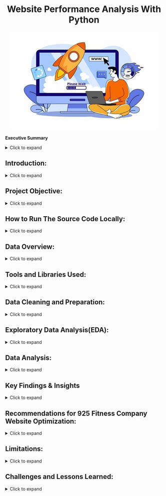 <h1 style="text-align: center;">Website Performance Analysis With Python</h1>

<div align="center">
  <img src="OIP.jpeg"="Web Performance Image" width="autp" height="auto">
</div>

**Executive Summary**
<details>
  <summary>Click to expand</summary>
  <br>

This project undertook a comprehensive analysis of the 925 Fitness Company website's performance, aiming to provide actionable insights for optimization and growth. The analysis spanned multiple facets of website activity, including traffic sources, user demographics, temporal patterns, engagement metrics, and future traffic forecasting, leveraging data visualization and statistical techniques.

**Key Analytical Processes and Findings:**

* **Traffic Source Analysis:**
    * Revealed social media as the dominant traffic driver, highlighting its effectiveness in attracting users.
    * Identified disparities between traffic volume and engagement rates across channels, indicating a need for refined content strategies.
    * Identified a large drop in traffic from April to May, requiring further investigation.
    * Identified uncatagorized traffic requiring further investigation.
* **Demographic Analysis:**
    * Provided a clear profile of the target audience, dominated by young adults (20s-30s), enabling tailored marketing efforts.
    * Identified key geographic markets for localized campaigns.
    * Showed a need for a multi device website.
* **Temporal Pattern Analysis:**
    * Pinpointed peak traffic times and days, offering strategic opportunities for content scheduling and promotions.
    * Showed the large drop in traffic from April to May.
* **User Engagement Analysis:**
    * Underscored the importance of "Engaged Sessions Per User" in driving overall engagement rates, emphasizing the need for interactive and valuable sessions.
    * Showed that organic video and referral traffic had much higher engagement than social media traffic.
* **Website Traffic Forecasting:**
    * Leveraged the SARIMA model to provide a 24-hour traffic forecast, enabling proactive resource planning and operational optimization.
* **Correlation Analysis:**
    * Showed a very strong positive correlation between "Engaged Sessions Per User" and "Engagement Rate".
    * Showed various weak correlations that required further investigation.

**Key Insights and Implications:**

* The analysis revealed a need to refine social media strategies to enhance engagement beyond mere traffic generation.
* Understanding user demographics is crucial for creating targeted and effective content and marketing campaigns.
* Aligning content and promotions with peak traffic times can maximize reach and impact.
* Improving the quality and interactivity of user sessions is essential for boosting overall engagement rates.
* The sudden traffic drop from April to May necessitates immediate investigation and corrective measures.
* The SARIMA model provides a valuable tool for proactive traffic forecasting and resource planning.
* The large engagement gap between different traffic channels requires the implementation of the high engagement channel strategies into the low engagement channels.
* The even distribution of device usage means that the website must be optimized for all device types.

**Recommendations:**

* The project culminated in a set of detailed recommendations aimed at optimizing website performance, enhancing user engagement, and driving business growth.
* These recommendations encompassed strategies for social media optimization, content tailoring, SEO enhancement, referral traffic generation, and technical improvements.
* The recommendations also included strategies to investigate and correct the large traffic drop, and the uncatagorized traffic.

**Limitations and Considerations:**

* The analysis acknowledged limitations related to data accuracy, forecasting uncertainties, external factors, and the correlation-causation divide.
* These limitations highlight the need for ongoing monitoring, data validation, and adaptation to market dynamics.
* The data was cleaned using Microsoft Excel, and that process may contain human error.
* The analysis was limited by the data that was provided.
* The sudden extreme drop in traffic from April to May makes further analysis difficult.

**Overall Conclusion:**

This project provided a comprehensive, data-driven assessment of the 925 Fitness Company website's performance. The insights and recommendations derived from the analysis offer a valuable roadmap for optimizing the website and enhancing its effectiveness. By implementing these strategies and continuously monitoring performance, the company can strengthen its online presence, improve user engagement, and achieve its business objectives.
</details>

## Introduction: 
<details>
  <summary>Click to expand</summary>
  <br>
In today's fast-paced digital world, a website's performance is more than important. Users expect instant access to information and seamless experiences, and any delay can lead to frustration and lost engagement. This is especially important for businesses like 929 Fitness, where online presence is essential for connecting with clients and sharing valuable health and wellness content.

Imagine a potential client trying to access 929 Fitness's workout routines or nutrition advice, only to be met with slow loading times. They might quickly lose interest and seek information elsewhere. This not only impacts user experience but also hinders 929 Fitness's ability to inspire and motivate its audience.

That's why understanding and optimizing website performance is crucial. Web Performance Analysis allows us to measure, diagnose, and improve the speed, efficiency, and reliability of 929 Fitness's online platform. By analyzing key metrics, we can ensure that users have a smooth and engaging experience, fostering a stronger connection with the brand.

929 Fitness is dedicated to providing a holistic approach to fitness and well-being, blending exercise, nutrition, mental health, and lifestyle. Their website serves as a central hub for this information, offering workout routines, expert advice, and community-driven content.

This project leverages the power of Python to delve into 929 Fitness's website performance. We'll analyze critical metrics to identify bottlenecks, suggest data-driven improvements, and even predict web traffic patterns. By automating this analysis, we can provide 929 Fitness with actionable insights, ensuring their website remains a powerful tool for promoting health and wellness in the digital age. We will be using this data to ensure that the site is running at its best, especially during peak times, as we know that we have peak traffic at 11am and 9pm.

</details>

## Project Objective:
<details>
  <summary>Click to expand</summary>
 <br>
The goal of this project is to analyze, diagnose, and optimize 925 Fitness Company website performance using Python. By collecting and evaluating key performance metrics, the project aims to answer critical questions, including:

1. Where do visitors come from, and who are they? (Traffic Sources and Demographics)
2. How long do people stay on the site, and when is it busiest? (Session Analysis)
3. What do users do on the site, and do they find it engaging? (User Engagement and Behavior)
4. Which strategies are most effective in driving traffic to the site? (Channel Performance)
5. How many visitors can we expect in the next day? (Website Traffic Forecasting)

Using Python and data-driven techniques, this project will provide insights to optimize website speed, enhance user experience, and improve traffic acquisition strategies.
</details>

## How to Run The Source Code Locally:
<details>
  <summary>Click to expand</summary>

### First, check out the code and its output here: [925 Website Performance Analysis.ipynb](https://colab.research.google.com/drive/1qg95To4QTQlNtKyN9Jb9Mns9slKGOuOD?usp=sharing)
  
## Here are the Setup and Execution instructions:
### Prerequisites

Before you can run this code, you'll need to have the following installed:

* **Python:** You can download the latest version from [python.org](https://www.python.org/downloads/).
  
* **Jupyter Notebook:** Install it using pip:
    ```bash
    pip install notebook
    ```
* **Git (Optional but Recommended):** To clone the repository, download from [git-scm.com](https://git-scm.com/downloads).
  
* **Required Python Libraries:** Install Pandas, Matplotlib, Plotly, NumPy, statsmodels, and specifically, the plot_acf and plot_pacf functions from the statsmodels.graphics.tsaplots module, as well as the SARIMAX module:
    ### OR
  ```bash
    pip install pandas matplotlib plotly numpy statsmodels  # Use VS Code terminal or Google Colab
    ```
### Cloning the Repository (Use VS Code Terminal or Windows Command Prompt):

1.  Clone the repository to your local machine:
    ```bash
    git clone [https://github.com/DataWithMowa/Website_Performance_Python_Analysis.git]
    ```
2.  Navigate to the project directory:
    ```bash
    cd [https://github.com/DataWithMowa/Website_Performance_Python_Analysis.git]
    ```
### Setting Up a Virtual Environment (Recommended)

1.  Create a virtual environment:
    ```bash
    python3 -m venv venv
    ```
2.  Activate the virtual environment:
    * On Windows:
        ```bash
        venv\Scripts\activate
        ```
    * On macOS/Linux:
        ```bash
        source venv/bin/activate
        ```
### Installing Dependencies

1.  Install the required Python libraries:
    ```bash
    pip install pandas matplotlib plotly numpy statsmodels
    ```
### Running the Jupyter Notebook

1.  Start Jupyter Notebook from the project directory:
    ```bash
    jupyter notebook
    ```
2.  Your web browser will open, displaying the Jupyter Notebook interface.
3.  Navigate to and open the `925 Website Performance Analysis.ipynb` file.
4.  Run the cells in the notebook sequentially by clicking "Cell" > "Run All" or by pressing Shift + Enter in each cell.

### Data and Configuration

* Find and download the dataset used in this analysis in the `Dataset/` directory.
  
### Jupyter Notebook

 * Here is the Jupyter source file for this project: [925 Website Performance Analysis.ipynb](https://colab.research.google.com/drive/1qg95To4QTQlNtKyN9Jb9Mns9slKGOuOD?usp=sharing)
</details>

## Data Overview:
<details>
  <summary>Click to expand</summary>
 <br>This dataset is a big collection of information about how people are using a website. It’s like a logbook that tracks who’s visiting, when, how they got there, and what they’re doing. It covers stuff like marketing channels, dates, user counts, session details, engagement stats, and info about the visitors themselves (like age, gender, location, and device). 
 
### What’s in the Dataset:
<details>
  <summary>Click to expand</summary>
 <br> 
Here’s a rundown of each column and what it tells us:

1. **Marketing Channels**  
   - This shows how people found the website. Examples are “Direct Website” (they typed the URL or used a bookmark), “From Social Media” (came from platforms like Twitter or Facebook), “Organic Search” (found it via Google), “Organic Video” (maybe from YouTube), and “Uncategorized” (not sure how they got there).

2. **Date + Hour (YYYY-MM-DD-HR)**  
   - The exact date and hour when the data was recorded, like “2024-04-16 23:00:00” (April 16, 2024, at 11 PM). It helps track when people visit.

3. **No. Of Users**  
   - How many unique people visited during that hour. Ranges from 0 to hundreds (e.g., 237 users at one point).

4. **No. Of Session of Users**  
   - Total visits (sessions) by those users in that hour. A user might visit more than once, so this can be higher than the number of users (e.g., 300 sessions for 237 users).

5. **Engaged Sessions**  
   - Sessions where people actually did something—like clicked around or stayed a while—instead of just bouncing off. For example, 144 engaged sessions out of 300 total sessions.

6. **Average Engagement Time Per Session in Seconds**  
   - How long people stuck around per session, in seconds. Varies a lot, from 0 (they left right away) to over 4,000 seconds (over an hour!).

7. **Engaged Sessions Per User**  
   - Average number of engaged sessions per person. If it’s 0.6, that means each user had 0.6 engaged sessions on average (some had none, some had more).

8. **Events Per Session**  
   - How many actions (like clicks or page views) happened per session. Higher numbers mean people were more active (e.g., 4.67 events per session).

9. **Engagement Rate**  
   - The percentage of sessions that were engaged (engaged sessions divided by total sessions). A rate of 0.48 means 48% of sessions had some activity.

10. **Event Count**  
    - Total number of actions across all sessions in that hour. For example, 1,402 events means lots of clicking or scrolling happened.

11. **Age**  
    - The average (or maybe typical) age of users in that hour, ranging from 18 to 60.

12. **Age Groups**  
    - Groups users into “Young Adults” (roughly 18-34), “Adults” (35-49), or “Old People” (50+). Matches the age column.

13. **Gender**  
    - Whether the users were mostly “Male” or “Female” during that hour.

14. **Location**  
    - Where users were from, like “UK,” “Nigeria,” “United States,” “Australia,” etc. Shows the website’s global reach.

15. **Device Type**  
    - What device they used: “Mobile,” “Tablet,” or “Desktop.” Tells you if it’s phone users, tablet fans, or computer folks.

</details>
</details>

## Tools and Libraries Used:

<details>
  <summary>Click to expand</summary>
  <br>
  For this analysis, I utilized the following tools and libraries:

  * **Jupyter Notebook:** This interactive environment was used for writing, executing, and documenting the Python code, allowing for a clear and reproducible workflow.
  * **Pandas Python Library:** Pandas was employed for data manipulation, cleaning, and analysis. It facilitated tasks such as data loading, merging, filtering, and aggregation.
  * **Matplotlib Python Library:** Matplotlib was used for creating static, interactive, and animated visualizations in Python. It provides a wide range of plotting options for data exploration and presentation.
  * **Plotly Python Library (plotly.py):** Plotly was used for creating interactive and informative data visualizations, enabling effective exploration and communication of insights.
  * **NumPy Python Library:** NumPy was utilized for numerical computations, providing support for large, multi-dimensional arrays and matrices, along with a collection of mathematical functions to operate on these arrays.
  * **statsmodels Python Library:** statsmodels was employed for statistical modeling, including time series analysis. It provided tools for estimating statistical models, performing statistical tests, and exploring data.
  * **plot\_acf and plot\_pacf (from statsmodels.graphics.tsaplots):** These functions were used specifically for time series analysis to generate Autocorrelation Function (ACF) and Partial Autocorrelation Function (PACF) plots, which are essential for identifying the parameters of ARIMA and SARIMA models.
  * **SARIMAX (from statsmodels.tsa.statespace.sarimax):** SARIMAX, or Seasonal AutoRegressive Integrated Moving Average with eXogenous regressors, was used for time series forecasting. It allows for the modeling of seasonal patterns and the inclusion of external factors to improve prediction accuracy.
</details>

## Data Cleaning and Preparation:

<details>
  <summary>Click to expand</summary>
  <br>

Before analysis, the raw dataset underwent a thorough cleaning and preparation phase using Microsoft Excel to ensure data clarity and consistency. The following transformations were applied:

* **Column Header Renaming:**
    * "Session primary channel group" was renamed to "Marketing Channels" for improved clarity.
    * "Date + hour (YYYYMMDDHH)" was renamed to "Date + Hour (YYYY-MM-DD-HH)" to adhere to a more standard date format.
    * "Users" was renamed to "No. Of Users".
    * "Session" was renamed to "No. Of Sessions of Users".
    * "Average engagement time per session" was renamed to "Average Engagement Time Per Session in Seconds" for increased specificity.
    * "Engaged sessions per user" was renamed to "Engaged Sessions Per User".
    * "Engagement rate" was renamed to "Engagement Rate".
    * "Events per session" was renamed to "Events Per Session".

* **Column Value Renaming:**
    * "Direct" (within the "Marketing Channels" column) was renamed to "Direct Website" for better context.
    * "Organic Social" was renamed to "From Social Media".
    * "Email" was renamed to "Email Marketing".
    * "Referral" was renamed to "From Another Website".

* **Date and Time Formatting:**
    * The "Date + Hour (YYYY-MM-DD-HH)" column values were converted to a date and time format.
    * Custom formatting was applied to display the date and hour as YYYY-MM-DD-HH.

* **Data Alignment and Formatting:**
    * The alignment for the columns "Average Engagement Time Per Session in Seconds", "Engaged Sessions Per User", "Events Per Session", and "Engagement Rate" was corrected for visual consistency.

These steps were crucial for ensuring the dataset was accurate, well-structured, and ready for subsequent analysis.
</details>

## Exploratory Data Analysis(EDA):
<details>
  <summary>Click to expand</summary>
 <br>

**Objective:**
The primary objective of this EDA was to understand the 925 Fitness Company website's traffic patterns, user demographics, and engagement metrics to identify optimization opportunities.

**Methodology:**
The EDA involved analyzing website traffic data, including traffic sources, user demographics (age, gender, location, device type), temporal patterns (time of day, day of week, month), user engagement metrics (average engagement time, engaged sessions, events per session, engagement rate), and channel performance. Correlation analysis was also performed to understand the relationships between engagement metrics.

**Key Findings:**

* **Traffic Sources:** Social media is the dominant traffic source, followed by direct website visits and organic search.
  <img src="Charts Created/Marketing Channels Chart.png" alt="Marketing Channel Chart" width="auto">
  
* **Demographics:**
    * Young adults (20s-30s) are the largest user group.
      <img src="Charts Created/Users By Age Group.png" alt="User By Age Group Chart" width="auto">
      
    * A near-equal distribution of male and female users.
      <img src="Charts Created/Users By Gender.png" alt="User By Gender Chart" width="auto">
      
    * Australia, the U.S., Nigeria, and South Africa are the top geographic locations.
      <img src="Charts Created/Users By Location.png" alt="User By Location Chart" width="auto">
      
    * Traffic is evenly distributed across mobile, desktop, and tablet devices.
      <img src="Charts Created/Users By Device Type.png" alt="User By Device Type Chart" width="auto">
      
* **Temporal Patterns:**
    * Peak traffic occurs at 11 AM and 9 PM.
      <img src="Charts Created/Traffic by Time Of Day.png" alt="Traffic By Time of Day Chart" width="auto">
      
    * Weekday traffic is significantly higher than weekend traffic, with Wednesday being the peak day.
      <img src="Charts Created/Traffic By Day of Week.png" alt="Traffic By Day Of Week Chart" width="auto">
      
    * April had a significantly higher amount of traffic than May.
      <img src="Charts Created/Traffic By April & May.png" alt="Traffic By April & May Chart" width="auto">
      
* **User Engagement:**
    * April 17, 2024, at 18:00 had the highest number of user sessions.
      <img src="Charts Created/engagement_metrics_matplotlib.png" alt="Engagement Metrics Chart" width="auto">
      
    * "Organic Video" and "From Another Website" have higher engagement rates and events per session compared to social media.
      <img src="Charts Created/Channel_performance_Metrics.png" alt="Channel Perfromance Metrics Chart" width="auto">
      
* **Correlation Analysis:**
    * A strong positive correlation exists between "Engaged Sessions Per User" and "Engagement Rate."
      <img src="Charts Created/engagement_metrics_correlation_heatmap.png" alt="Correlation Chart" width="auto">
</details>

## Data Analysis:
<details>
  <summary>Click to expand</summary>
 <br>

This section details the analytical processes undertaken to derive insights from the 925 Fitness Company website data. The analysis spanned multiple dimensions, including traffic sources, user demographics, temporal patterns, engagement metrics, and channel performance, culminating in website traffic forecasting.

**1. Traffic Source Analysis:**

* **Process:**
    * The analysis began with a quantitative assessment of traffic sources, categorizing sessions and users by origin (social media, direct, organic search, referral, uncategorized).
    * Visualizations, specifically bar charts, were used to represent the distribution of traffic across these channels.
    * Comparative analysis was performed to identify dominant sources and those with lower contributions.
* **Findings & Implications:**
    * Social media emerged as the primary traffic driver, indicating its effectiveness in attracting users.
    * However, the disparity between traffic volume and engagement rates across channels highlighted the need for deeper analysis of content effectiveness and user experience.
    * The large drop in traffic between April and May required further investigation.
    * Uncatagorized traffic required further investigation.
* **Actionable Insights:**
    * Strategies were formulated to leverage social media for both traffic generation and engagement enhancement.
    * Recommendations were made to optimize content and SEO for organic search.
    * Recommendations were made to increase traffic from other websites.
    * Recommendations were made to identify and improve the uncatagorized traffic.

**2. Demographic Analysis:**

* **Process:**
    * User demographics were analyzed by age group, gender, and geographic location.
    * Data was visualized using charts to illustrate the distribution of users across these categories.
    * Device usage was also analysed.
* **Findings & Implications:**
    * The dominance of young adults (20s-30s) provided a clear profile of the target audience, enabling targeted marketing efforts.
    * The geographic distribution identified key markets for localized campaigns.
    * The even distribution of device usage showed the need for a multi device experience.
* **Actionable Insights:**
    * Content and marketing strategies were tailored to resonate with specific demographic segments.
    * Localized campaigns were recommended for key geographic regions.
    * The website was to be optimized for all device types.

**3. Temporal Pattern Analysis:**

* **Process:**
    * Website traffic was analyzed over time, examining patterns by time of day, day of week, and month.
    * Line graphs and heatmaps were used to visualize these patterns.
* **Findings & Implications:**
    * Peak traffic times and days were identified, providing insights into optimal content scheduling.
    * The large drop in traffic from April to May was identified.
* **Actionable Insights:**
    * Content and promotional activities were aligned with peak traffic times to maximize reach.
    * The large drop in traffic from April to May was to be investigated.

**4. User Engagement Analysis:**

* **Process:**
    * Engagement metrics (average engagement time, engaged sessions, events per session, engagement rate) were analyzed to assess user interaction.
    * Correlation analysis was performed to identify relationships between engagement metrics.
    * Channel performance was also analysed.
* **Findings & Implications:**
    * The strong positive correlation between "Engaged Sessions Per User" and "Engagement Rate" highlighted the importance of session quality.
    * Organic video, and referral traffic had much higher engagement than social media traffic.
* **Actionable Insights:**
    * Strategies were developed to enhance session interactivity and value.
    * The strategies from the high engagement channels were to be implemented into lower engagement channels.

**5. Website Traffic Forecasting:**

* **Process:**
    * A time series analysis was conducted using the SARIMA model to forecast website traffic for the next 24 hours.
    * Autocorrelation (ACF) and partial autocorrelation (PACF) charts were used to determine model parameters.
* **Findings & Implications:**
    * The SARIMA model provided a predictive tool for resource planning and operational optimization.
* **Actionable Insights:**
    * Forecasts were used to inform decisions about content scheduling, customer support, and server capacity.

**6. Correlation Analysis:**

* **Process:**
    * A correlation matrix heatmap was generated to visualize the relationships between various engagement metrics.
    * The heatmap was used to identify strong positive and weak correlations.
* **Findings & Implications:**
    * A very strong positive correlation was found between "Engaged Sessions Per User" and "Engagement Rate".
    * Various weak correlations were also found.
* **Actionable Insights:**
    * The company was to focus on increasing "Engaged Sessions Per User" to increase "Engagement Rate".
    * The company was to try and find outside factors that were influencing the weakly correlated metrics.

**Overall Analytical Approach:**

* The analysis employed a combination of quantitative and qualitative methods, leveraging data visualization and statistical techniques to derive meaningful insights.
* A data-driven approach was used to formulate actionable recommendations for website optimization and marketing strategy.
* The data was cleaned using Microsoft Excel.

</details>

## Key Findings & Insights
<details>
  <summary>Click to expand</summary>
 <br>

 ### Summarized Key Findings & Insights
 <details>
  <summary>Click to expand</summary>
 <br>

* Social media is a powerful traffic driver, but engagement varies across channels.
* Understanding user demographics is crucial for targeted marketing and content creation.
* Temporal traffic patterns offer opportunities for strategic content scheduling.
* Improving engaged sessions is key to boosting overall engagement rates.
* A large and sudden drop in traffic requires urgent investigation.
* The SARIMA model can provide valuable traffic forecasts.
</details>

### Detailed Key Findings & Insights
<details>
  <summary>Click to expand</summary>
 <br>

**1. Social Media Dominance with Engagement Variations:**

    * Social media platforms are the primary drivers of website traffic, indicating a strong existing presence and audience reach.
    * However, the analysis reveals that while social media excels at generating traffic volume, it doesn't always translate to high engagement rates.
    * This suggests a potential disconnect between the type of content attracting users from social media and the content that keeps them engaged once they arrive on the website.
    * **Implication:** There's a need to refine social media content strategies to not only attract visitors but also encourage deeper interaction and exploration of the website. This might involve more interactive content, targeted campaigns, and stronger calls to action that lead to meaningful engagement on the site.

**2. Importance of Understanding User Demographics:**

    * The analysis of user demographics (age, gender, location) provides valuable insights into the target audience.
    * Knowing that young adults (20s-30s) are the largest user group allows for tailored content and marketing strategies.
    * The near-equal distribution of male and female users emphasizes the need for inclusive and diverse content.
    * The geographic distribution highlights key markets and the need for localized content and marketing efforts.
    * **Implication:** By deeply understanding these demographics, the company can create content and campaigns that resonate more effectively with its target audience, leading to increased engagement and conversions.

**3. Temporal Traffic Patterns as Strategic Opportunities:**

    * The identification of peak traffic times (11 AM and 9 PM) and peak days (Wednesdays) reveals valuable opportunities for strategic content scheduling and promotional activities.
    * Understanding these patterns allows for the optimization of content delivery, advertising campaigns, and customer support availability.
    * **Implication:** By aligning content and marketing efforts with peak traffic times, the company can maximize its reach and impact, leading to increased engagement and conversions.

**4. Engaged Sessions as a Key Driver of Overall Engagement:**

    * The strong positive correlation between "Engaged Sessions Per User" and "Engagement Rate" underscores the importance of improving user engagement within individual sessions.
    * This finding suggests that focusing on creating more interactive and valuable sessions can have a significant impact on overall engagement rates.
    * **Implication:** The company should prioritize efforts to enhance the quality and interactivity of user sessions, such as incorporating more engaging content, interactive features, and personalized experiences.

**5. The Significant April to May Traffic Drop:**

    * The sudden and substantial decrease in website traffic from April to May is a critical finding that requires immediate attention.
    * This drop could indicate a variety of issues, such as technical problems, changes in search engine algorithms, shifts in marketing strategies, or external factors.
    * **Implication:** A thorough investigation is necessary to identify the root causes of this traffic drop and implement corrective measures to restore traffic levels. This includes data verification, technical audits, and analysis of marketing campaigns.

**6. SARIMA Model for Traffic Forecasting:**

    * The use of the SARIMA model for website traffic forecasting provides a valuable tool for predicting future traffic patterns.
    * This allows for proactive resource planning, such as scheduling content releases, allocating customer support resources, and optimizing server capacity.
    * **Implication:** By leveraging the SARIMA model, the company can make informed decisions about resource allocation and operational planning, leading to improved efficiency and effectiveness.

**7. Channel Performance Disparity:**

    * While Social Media drives the most traffic, Organic Video and referral traffic from other websites have higher engagement rates.
    * This shows that the quality of traffic varies greatly between channels.
    * **Implication:** The company should analyse what makes the organic video and referral traffic so much more engaging, and then implement those findings into the social media strategy.

**8. Device Usage:**

    * Traffic is evenly distributed across mobile, desktop, and tablet devices.
    * This shows that the website must be optimized for all device types.
    * **Implication:** The company must insure that all adds, and website content is optimized for all device types.

</details>
</details>

## Recommendations for 925 Fitness Company Website Optimization:
<details>
  <summary>Click to expand</summary>
 <br>  

### Summarized Recommendations
<details>
  <summary>Click to expand</summary>
 <br>
  
* Implement strategies to boost engagement on social media.
* Tailor content and marketing to specific demographic groups.
* Schedule content and promotions during peak traffic times.
* Focus on improving engaged sessions through interactive content.
* Investigate and correct the large traffic drop from April to May.
* Leverage SARIMA model forecasts for resource planning.
* Optimize the website for all device types.
* Focus on content strategy, and referral relationships to increase engagement.
</details>

### Detailed Recommendations
<details>
  <summary>Click to expand</summary>
 <br>

**1. Enhance Social Media Engagement (Dominant Traffic Source):**

    * Implement a structured social media content calendar with 2-3 daily posts across key platforms (Instagram, Facebook, TikTok).
    * Vary content formats:
        * Short, high-intensity workout videos (15-30 seconds) optimized for mobile viewing.
        * "Trainer Tips" graphics with concise, actionable fitness and nutrition advice.
        * "Member Spotlight" stories featuring user success stories and testimonials.
        * "Behind-the-Scenes" glimpses into class preparation, trainer routines, and gym culture.
    * Utilize Instagram Stories and TikTok/Reels for daily micro-content, incorporating interactive elements like polls, quizzes, and Q&A sessions.
    * Launch interactive campaigns (e.g., "30-Day Fitness Challenge") with branded hashtags, encouraging user participation and content sharing.
    * Partner with relevant fitness influencers (local and micro-influencers) for sponsored posts, giveaways, and collaborative content creation.
    * Incorporate clear calls to action (CTAs) within social media posts, directing users to specific website pages (e.g., class schedules, blog posts, membership sign-ups).
    * Conduct weekly live workouts or Q&A sessions with trainers on social media platforms, promoting exclusive website content or offers during the live event.
    * Boost high-performing organic posts with targeted paid advertising, linking directly to high-converting website pages.
    * Create visually appealing, shareable content (e.g., motivational quotes, infographics) with subtle website branding.
    * Actively engage with followers through prompt responses to comments and direct messages, fostering a sense of community.
    * Add a live social feed to the website homepage.
    * Promote website exclusive content on social media.

**2. Optimize Direct Website Experience (Second Highest Traffic Source):**

    * Conduct a website speed audit and implement optimizations to reduce page load times (e.g., image compression, caching).
    * Simplify website navigation and ensure intuitive user flows for key actions (e.g., class registration, membership purchase).
    * Develop a "Members-Only" section with exclusive content (e.g., advanced workout videos, personalized nutrition plans, community forums).
    * Create a clean and modern design.

**3. Enhance Organic Search Presence (Third Highest Traffic Source):**

    * Perform keyword research to identify relevant search terms used by target audiences (e.g., "fitness classes near me," "home workout routines").
    * Optimize website content (blog posts, landing pages, meta descriptions) with targeted keywords, ensuring natural integration.
    * Develop a comprehensive blog strategy focused on creating valuable, searchable content (e.g., "5 Beginner Exercises for Weight Loss," "How to Choose the Right Gym").
    * Improve SEO through backlinking, and improved website structure.

**4. Strengthen Referral Traffic (From Another Website):**

    * Identify and reach out to relevant fitness bloggers, local businesses, and influencers for collaboration opportunities.
    * Develop guest post content for external websites, incorporating backlinks to the 925 Fitness Company website.
    * Offer partnership perks (e.g., discount codes, affiliate programs) to incentivize referrals.

**5. Investigate and Optimize Uncategorized Traffic:**

    * Implement UTM tracking codes to accurately identify the sources of uncategorized traffic (e.g., QR codes, offline campaigns).
    * Analyze the performance of each identified source and optimize accordingly.

**6. Leverage Organic Video Content:**

    * Embed YouTube or TikTok videos (e.g., workout teasers, trainer introductions) directly onto the website.
    * Incorporate clear CTAs within video content, directing users to relevant website pages (e.g., "Watch the Full Video," "Sign Up for More").

**7. Improve Email Marketing Effectiveness:**

    * Optimize website sign-up forms with compelling incentives (e.g., free workout guides, exclusive discounts).
    * Develop personalized email campaigns with targeted content (e.g., workout tips, success stories, reactivation offers).
    * Create a welcome email sequence.
    * Segment email list for more personalized email campaigns.

**8. Tailor Content and Marketing to Specific Demographics:**

    * Develop content and marketing campaigns that resonate with the dominant young adult demographic (20s-30s), focusing on short, high-energy workouts and social media trends.
    * Create convenient and practical workout programs for busy adults (35-50), incorporating quick HIIT sessions and meal prep tips.
    * Develop low-impact fitness programs and content tailored to older adults (50+), focusing on stretching, mobility, and longevity.
    * Ensure that all demographics are represented in adds, and on the website.
    * Run surveys and focus groups.

**9. Optimize for Geographic Locations:**

    * Develop localized content and marketing campaigns for top-performing regions (Australia, U.S., Nigeria, South Africa).
    * Adjust content and promotions based on seasonal fitness trends and local preferences.
    * Offer localized pricing, and payment options.
    * Use location based keywords for SEO.
    * Partner with local influencers.

**10. Ensure a Seamless Multi-Device Experience:**

    * Conduct thorough testing to ensure website responsiveness across all screen sizes (mobile, desktop, tablet).
    * Optimize mobile experience with fast load speeds, thumb-friendly navigation, and mobile-friendly checkout.
    * Enhance desktop experience with high-quality visuals, interactive content, and optimized landing pages.
    * Optimize tablet experience with touchscreen usability, balanced layouts, and visually rich content.
    * Use device specific adds.
    * Enable cross device logins.

**11. Optimize for Peak Traffic Times:**

    * Schedule social media posts, email campaigns, and promotional offers to coincide with peak traffic times (11 AM and 9 PM).
    * Provide live chat support and chatbot assistance during peak hours.
    * Run paid advertising campaigns during peak hours for maximum reach and conversion.
    * Optimize website performance and load speeds to handle peak traffic loads.
    * Send personalized push notifications.

**12. Address the April to May Traffic Drop:**

    * Conduct a thorough data verification process to identify any errors or inconsistencies.
    * Perform a technical audit of the website and platform to identify potential issues.
    * Analyze marketing campaigns and activities from April and May to pinpoint any significant differences.
    * Gather user feedback through surveys and polls to understand potential causes.
    * Conduct a competitive analysis.
    * Segment the data to find where the drop occured.
    * Communicate with users.

By implementing these detailed recommendations, 925 Fitness Company can significantly improve its website performance, user engagement, and overall online presence.
</details>

</details>

## Limitations:
<details>
  <summary>Click to expand</summary>
 <br>
  
### Summarized Limitations
<details>
  <summary>Click to expand</summary>
 <br>
  
* The analysis is based on available website traffic data, which may have limitations in accuracy or completeness.
* The SARIMA model forecasts are based on historical data and may not account for unforeseen events.
* The data used in this project was cleaned using Microsoft Excel, and that process may contain limitations.
* The sudden extreme drop in traffic from April to May makes further analysis difficult.
</details>

### Detailed Limitations
<details>
  <summary>Click to expand</summary>
 <br>

While this analysis provides valuable insights into the 925 Fitness Company website's performance, it's essential to acknowledge its limitations, which could impact the scope and accuracy of the findings. These limitations are as follows:

**1. Data Accuracy and Completeness:**

    * The analysis relied on website traffic data, which may not capture all user interactions or accurately reflect real-world behavior.
    * Data collection methods, such as tracking codes and analytics platforms, can have inherent limitations, leading to potential inaccuracies or missing data.
    * The data was cleaned using Microsoft Excel, and that process may contain human error.
    * The "uncategorized" traffic source, while noted, might contain significant information that, if properly categorized, could alter the analysis.
    * **Implication:** The findings should be interpreted with caution, recognizing that they are based on available data, which may not be entirely comprehensive or error-free.

**2. SARIMA Model Forecasting Limitations:**

    * The SARIMA model, while effective for time series forecasting, is based on historical data and may not accurately predict future traffic patterns in the face of unforeseen events or external factors.
    * Sudden shifts in user behavior, changes in search engine algorithms, or unexpected marketing campaigns could render the forecasts inaccurate.
    * **Implication:** The 24-hour traffic forecast should be viewed as a guide rather than a definitive prediction, and it should be regularly updated with new data.

**3. External Factors and Market Dynamics:**

    * The analysis did not fully account for external factors, such as competitor activities, economic conditions, or seasonal trends, which could significantly impact website traffic and user behavior.
    * Changes in the fitness industry landscape or emerging technologies could also influence user preferences and website performance.
    * **Implication:** The recommendations should be implemented with flexibility, considering the dynamic nature of the market and the potential influence of external factors.

**4. Single Platform Data:**

    * The analysis is based on website analytic data. Other sources of information, such as customer surveys, social media sentiment analysis outside of traffic numbers, or sales data, could have provided a more holistic view of the company's performance.
    * Without those other sources of data, the analysis is limited to the data that was provided.
    * **Implication:** Future analysis should incorporate a wider range of data sources to gain a more comprehensive understanding of user behavior and business performance.

**5. Sudden Traffic Drop Anomaly:**

    * The abrupt and substantial decrease in website traffic from April to May presents a significant anomaly that requires further investigation.
    * While recommendations were made to investigate this drop, the analysis itself could not fully explain its causes or predict its long-term impact.
    * **Implication:** The findings related to overall traffic trends should be considered in light of this anomaly, and further research is needed to determine its underlying causes and potential consequences.

**6. Correlation vs. Causation:**

    * While correlation analysis revealed relationships between engagement metrics, it cannot establish causation.
    * For example, the strong correlation between "Engaged Sessions Per User" and "Engagement Rate" does not necessarily mean that increasing engaged sessions will directly cause an increase in engagement rate.
    * **Implication:** The recommendations based on correlation analysis should be implemented with caution, and further experimentation is needed to validate causal relationships.

**7. Data Cleaning Limitations:**

    * The data cleaning process, performed in Microsoft Excel, may have introduced limitations or biases.
    * Manual data cleaning can be prone to human error, and certain data transformations or filtering techniques may have inadvertently excluded or altered relevant data points.
    * **Implication:** Future analyses should consider using more robust data cleaning and preprocessing techniques, such as those available in Python libraries like Pandas.

**8. Time Constraints:**

    * The analysis was conducted within a specific timeframe, which may have limited the depth and scope of the investigation.
    * Additional time for data exploration, model refinement, and validation could have yielded more comprehensive and accurate findings.
    * **Implication:** The analysis should be viewed as a starting point for ongoing monitoring and optimization, and future analyses should be conducted with more time for thorough investigation.

</details>
</details>
  
## Challenges and Lessons Learned:
<details>
  <summary>Click to expand</summary>
 <br>

Alright, let's create a detailed "Challenges and Lessons Learned" section, focusing on specific hurdles you faced and the valuable insights you gained:

**Challenges and Lessons Learned**

This project, while yielding valuable insights, presented several challenges that ultimately contributed to a richer learning experience. The following details the specific hurdles encountered and the lessons derived from them:

**1. Plotly Chart Rendering in Google Colab:**

* **Challenge:**
    * Plotly charts were not rendering automatically within Google Colab, despite functioning correctly in Jupyter Notebook.
    * This issue persisted for over a week, causing significant frustration and delaying project completion.
    * The lack of immediate error messages or clear documentation compounded the difficulty of identifying the root cause.
* **Lessons Learned:**
    * **Platform-Specific Rendering:**
        * Different platforms and environments can have distinct rendering behaviors for visualization libraries.
        * It's crucial to understand the specific requirements and configurations of the chosen environment.
    * **Explicit Rendering:**
        * The solution involved explicitly specifying the rendering method using `fig.show(renderer="colab")`.
        * This highlighted the importance of exploring library documentation and seeking platform-specific solutions.
    * **Persistence and Problem-Solving:**
        * The extended troubleshooting period reinforced the value of persistence and systematic problem-solving.
        * Breaking down the problem into smaller components and exploring various potential solutions ultimately led to resolution.
    * **Documentation Importance:**
        * This challenge highlighted the importance of good documentation.

**2. GitHub Documentation and Time Management:**

* **Challenge:**
    * Documenting the project on GitHub proved to be a more time-consuming and demanding task than initially anticipated.
    * Structuring the documentation, writing clear explanations, and ensuring consistency across sections required significant effort.
    * Maintaining focus and momentum while completing the documentation presented a challenge.
* **Lessons Learned:**
    * **Documentation as a Core Component:**
        * Documentation is not merely an afterthought but an integral part of the project lifecycle.
        * It requires careful planning, execution, and attention to detail.
    * **Time Allocation:**
        * Adequate time must be allocated for documentation, recognizing its importance in project reproducibility and communication.
    * **Organization and Structure:**
        * A well-defined documentation structure enhances clarity and readability.
        * Using headings, subheadings, and clear language improves the overall quality of the documentation.
    * **Attention to Detail:**
        * Small details, like image paths, and spelling errors, can have a large impact on the documentation quality.

**3. Data Cleaning Limitations:**

* **Challenge:**
    * The data was cleaned using Microsoft Excel.
    * This process may contain human error.
* **Lessons Learned:**
    * **Tool Selection:**
        * Future projects should consider using more robust data cleaning and preprocessing techniques, such as those available in Python libraries like Pandas.
    * **Automation:**
        * Automating data cleaning processes can reduce the risk of human error and improve efficiency.

**4. Large traffic drop from April to May:**

* **Challenge:**
    * The large drop in traffic from April to May made it difficult to analyse the data.
* **Lessons Learned:**
    * **Data integrity:**
        * Data integrity is very important.
    * **Further Investigation:**
        * Anomalies in the data require further investigation.

**Overall Reflection:**

These challenges and lessons learned highlight the importance of adaptability, persistence, and continuous learning in data analysis projects. They underscore the significance of thorough documentation, effective problem-solving, and a deep understanding of the tools and platforms used. By acknowledging and reflecting on these experiences, future projects can be approached with greater awareness and efficiency.

</details>
